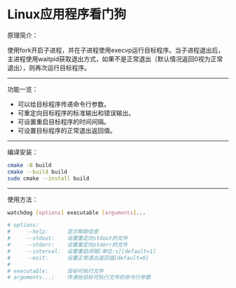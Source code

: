 # Linux应用程序看门狗

原理简介：

使用fork开启子进程，并在子进程使用execvp运行目标程序。当子进程退出后，主进程使用waitpid获取退出方式，如果不是正常退出（默认情况返回0视为正常退出），则再次运行目标程序。

---

功能一览：

* 可以给目标程序传递命令行参数。
* 可重定向目标程序的标准输出和错误输出。
* 可设置重启目标程序的时间间隔。
* 可设置目标程序的正常退出返回值。

---

编译安装：

```bash
cmake -B build
cmake --build build
sudo cmake --install build
```

---

使用方法：

```bash
watchdog [options] executable [arguments]...

# options:
#     --help:      显示帮助信息  
#     --stdout:    设置重定向stdout的文件
#     --stderr:    设置重定向stderr的文件
#     --interval:  设置重启间隔[单位:s][default=1]
#     --exit:      设置正常退出返回值[default=0]
#
# executable:      目标可执行文件
# arguments...:    传递给目标可执行文件的命令行参数
```
